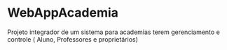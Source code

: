 # WebAppAcademia
Projeto integrador de um sistema para academias terem gerenciamento e controle ( Aluno, Professores e proprietários)
